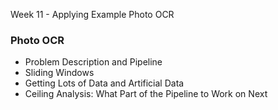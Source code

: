 Week 11 - Applying Example Photo OCR

### Photo OCR
- Problem Description and Pipeline
- Sliding Windows
- Getting Lots of Data and Artificial Data
- Ceiling Analysis: What Part of the Pipeline to Work on Next
